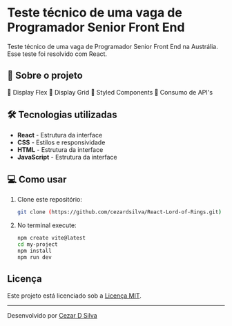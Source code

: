 # Teste técnico de uma vaga de Programador Senior Front End

Teste técnico de uma vaga de Programador Senior Front End na Austrália. Esse teste foi resolvido com React.

## 🚀 Sobre o projeto

🔹 Display Flex
🔹 Display Grid
🔹 Styled Components
🔹 Consumo de API's

## 🛠 Tecnologias utilizadas

- **React** - Estrutura da interface
- **CSS** - Estilos e responsividade
- **HTML** - Estrutura da interface
- **JavaScript** - Estrutura da interface


## 💻 Como usar

1. Clone este repositório:
   ```sh
   git clone (https://github.com/cezardsilva/React-Lord-of-Rings.git)

2. No terminal execute:
   ```sh
   npm create vite@latest
   cd my-project
   npm install
   npm run dev

## Licença

Este projeto está licenciado sob a [Licença MIT](LICENSE).

---
Desenvolvido por [Cezar D Silva](https://github.com/cezardsilva)
